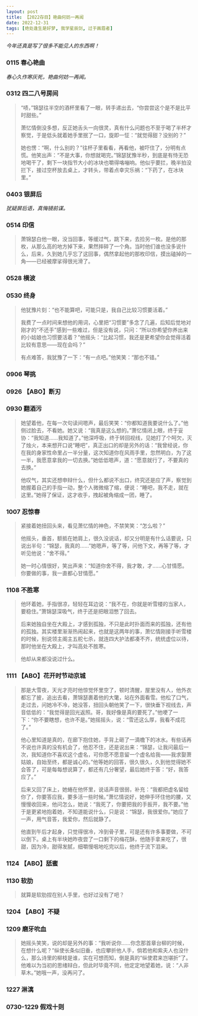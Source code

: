 ```yaml
---
layout: post
title: 【2022存目】艳曲何妨一再闻
date: 2022-12-31
tags: [绝处逢生是好梦, 我学星辰剑, 过于画眉者]
---
```


*今年还真是写了很多不能见人的东西啊！*

### 0115 春心艳曲

*春心久作寒灰死，艳曲何妨一再闻。*

### 0312 四二八号房间
>“啧，”锦瑟往半空的酒杯里看了一眼，转手递出去，“你尝尝这个是不是比平时甜些。”
>
>萧忆情倒没多想，反正她舌头一向很灵，真有什么问题也不至于喝了半杯才察觉，于是低头就着她手里抿了一口，旋即一怔：“就觉得甜？没别的？”
>
>她也愣：“啊，什么别的？”往杯子里看看，再看他，被吓住了，分明有点慌。他笑出声：“不是大事，你想就喝完。”锦瑟犹豫半秒，到底是有恃无恐地喝干了，剩下一块指节大小的冰块也嚼得咯嘣响。他似乎要拦，晚半拍没拦下，接过空杯放去桌上，才转头，带着点幸灾乐祸：“下药了，在冰块里。”

### 0403 银屏后
*犹疑屏后语，真悔镜前谋。*

### 0514 印信
>萧锦瑟白他一眼，没当回事，等缓过气，跳下来，去捡另一枚。是他的那枚，从那么高的地方掉下来，果然摔碎了一个角。当时他们谁也没多说什么，后来，久到她几乎忘了这回事，偶然拿起他的那枚印信，摸出磕掉的一角——已经被摩挲得很光滑了。

### 0528 横波

### 0530 终身
>他犹豫片刻：“也不能算吧，可能只是，我自己比较习惯要活着。”
>
>我费了一点时间来想他的用词，心里把“习惯要”多念了几遍，后知后觉地对刚才的“不还手”感到一些难过，但是没有说，只问：“所以你希望你养出来的小姑娘也习惯要活着？”他摇头：“比起习惯，我还是更希望你会觉得活着比较有意思——现在会吗？”
>
>有点难答，我犹豫了一下：“有一点吧。”他笑笑：“那也不错。”

### 0906 琴挑

### 0926 【ABO】断刃

### 0930 翻酒污
>她望着他，在每一次句读间嗯声，最后笑笑：“你都知道我要说什么了。”他侧过脸去，不看她。她又说：“我真是这么想的。”萧忆情闭上眼，终于妥协：“我知道……我知道了。”他深呼吸，终于转回视线，见她打了个呵欠，灭了烛火，本来想开口说“睡吧”，真正出口的却是另外的话：“我曾经说，你在我的身家性命里占一半分量，这次知道你在风雨手里，忽然明白，为了这一半，我愿意拿我的一切去换。”她低低嗯声，道：“愿意就行了，不要真的去换。”
>
>他叹气，其实还想申辩什么，但什么都说不出口，终究还是应了声，察觉到她握着自己的手指一动，整个人微微缩了缩，便说：“睡吧，我不走，就在这里。”她得了保证，这才收手，拽起被角缩成一团，睡了。

### 1007 忍惊春
>紧接着她扭回头来，看见萧忆情的神色，不禁笑笑：“怎么啦？”
>
>他摇头，垂首，额抵在她肩上，很久没说话，却又分明是有什么话要说，只说出半句：“锦瑟，我真的……”她嗯声，等了等，问他下文，再等了等，才听见他说：“舍不得。”
>
>她一时心情很好，笑出声来：“知道你舍不得，我才敢，才……心甘情愿。你要做的事，我一直都心甘情愿。”

### 1108 不胜寒
>他环着她，手指很凉，轻轻在耳边说：“我不在，你就是听雪楼的当家人，要稳住。”萧锦瑟深吸气，终于还是把眼泪憋了回去。
>
>后来她独自坐在大殿上，才感到孤独，不只是此时扑面而来的孤独，还有他的孤独。其实楼里渐渐热闹起来，也就是这两年的事，萧忆情刚接手听雪楼的时候，别说领主阁主五舵七杀，就连四大护法都凑不齐，统统虚位以待，那时他坐在大殿上，才叫高处不胜寒。
>
>他却从来都没说过什么。

### 1111 【ABO】花开时节动京城
>那是大雪夜，天光才亮时他惊觉怀里空了，顿时清醒，屋里没有人，他外衣都忘了披，追出去看，萧锦瑟裹着他的大氅，站在外面看雪。他松了口气，走过去，问她冷不冷，她没答，扭回头朝他笑了一下，很快垂下视线去，声音低低的：“我觉得是回光返照。哥，我好像是真的要死了。”他哽了一下：“你不要瞎想，也许不是。”她摇摇头，说：“雪还这么厚，我看不成花了。”
>
>他心里知道是真的，在廊下抱住她，手背上砸了一滴檐下的冰水。有些话再不说也许真的没有机会了，他忍不住，还是说出来：“锦瑟，让我问最后一次，我知道你不喜欢这个虚名，可你愿不愿意留一个虚名给我——我求娶萧姑娘，自始至终，都是诚心的。”他等她的回答，很久很久，久到他觉得她不会答了，可是每每想说算了，都还有几分奢望，最后她终于答：“好，我答应了。”
>
>后来又回了床上，她蜷在他怀里，说话声音很弱，补充：“我都把虚名留给你了，你要答应我，要多活一些时候。”萧忆情说好，她伸手环住他的腰，又慢慢收回来，他问怎么，她说：“我死了，你要把我的手扳开，我不要。”他于是更紧地抱着她，不知道能说什么，只是说：“锦瑟，我很爱你。”她应了一声，用气音答，我爱你，然后就静了。
>
>他直到午后才起身，只觉得很冷，冷到骨子里，可是还有许多事要做，不可以倒下。桌上有半块她昨夜尝了一口剩下的梅花酥，他随手拿来吃了，很甜，因为冷，甜得发腻，细嚼慢咽地吃完以后，他终于流下泪来。

### 1124 【ABO】舐蜜

### 1130 软肋
>就算是软肋捏在别人手里，也好过没有了吧？

### 1204 【ABO】不疑

### 1209 磨牙吮血
>她摇头笑笑，说的却是另外的事：“我听说你……你念那首章台柳的时候，在想什么呢？”纵使长条似旧垂，也应攀折他人手，倘若他和紫夫人也没什么，那么诗里的柳枝是谁，实在可想而知，倒是真的“纵使君来岂堪折”了。他难以为当初的思绪辩白，但此时毕竟不同，他定定地望着她，说：“人非草木。”她哦一声，没再问了。

### 1227 淋漓

### 0730-1229 假戏十则
